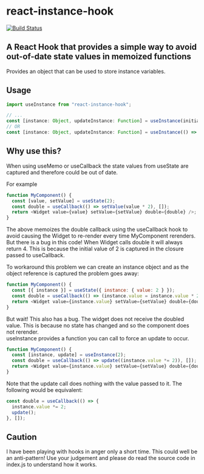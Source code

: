 # react-instance-hook

[![Build Status](https://travis-ci.com/jackgeek/react-instance-hook.svg?branch=master)](https://travis-ci.com/jackgeek/react-instance-hook)

## A React Hook that provides a simple way to avoid out-of-date state values in memoized functions

Provides an object that can be used to store instance variables.

## Usage

```javascript
import useInstance from "react-instance-hook";

// ...
const [instance: Object, updateInstance: Function] = useInstance(initialInstanceState: Object);
// OR
const [instance: Object, updateInstance: Function] = useInstance(() => Object);
```

## Why use this?

When using useMemo or useCallback the state values from useState are captured
and therefore could be out of date.

For example

```javascript
function MyComponent() {
  const [value, setValue] = useState(2);
  const double = useCallback(() => setValue(value * 2), []);
  return <Widget value={value} setValue={setValue} double={double} />;
}
```

The above memoizes the double callback using the useCallback hook to avoid
causing the Widget to re-render every time MyComponent rerenders.
But there is a bug in this code!
When Widget calls double it will always return 4. This is because the initial
value of 2 is captured in the closure passed to useCallback.

To workaround this problem we can create an instance object and as the object
reference is captured the problem goes away:

```javascript
function MyComponent() {
  const [{ instance }] = useState({ instance: { value: 2 } });
  const double = useCallback(() => (instance.value = instance.value * 2), []);
  return <Widget value={instance.value} setValue={setValue} double={double} />;
}
```

But wait! This also has a bug. The widget does not receive the doubled value.
This is because no state has changed and so the component does not rerender.  
useInstance provides a function you can call to force an update to occur.

```javascript
function MyComponent() {
  const [instance, update] = useInstance(2);
  const double = useCallback(() => update((instance.value *= 2)), []);
  return <Widget value={instance.value} setValue={setValue} double={double} />;
}
```

Note that the update call does nothing with the value passed to it. The
following would be equivalent:

```javascript
const double = useCallback(() => {
  instance.value *= 2;
  update();
}, []);
```

## Caution

I have been playing with hooks in anger only a short time. This could well
be an anti-pattern! Use your judgement and please do read the source code in
index.js to understand how it works.
